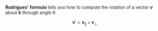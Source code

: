**Rodrigues' formula** tells you how to compute the rotation of a vector $\mathbf{v}$ about $\mathbf{k}$ through angle $\theta$.

$$
\mathbf{v}' = \mathbf{v}_\parallel + \mathbf{v}_\perp
$$